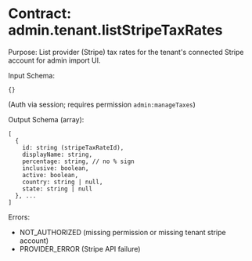 # Contract: admin.tenant.listStripeTaxRates

Purpose: List provider (Stripe) tax rates for the tenant's connected Stripe account for admin import UI.

Input Schema:
```
{}
```
(Auth via session; requires permission `admin:manageTaxes`)

Output Schema (array):
```
[
  {
    id: string (stripeTaxRateId),
    displayName: string,
    percentage: string, // no % sign
    inclusive: boolean,
    active: boolean,
    country: string | null,
    state: string | null
  }, ...
]
```

Errors:
- NOT_AUTHORIZED (missing permission or missing tenant stripe account)
- PROVIDER_ERROR (Stripe API failure)
